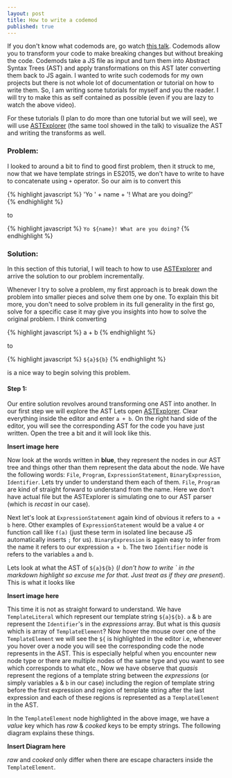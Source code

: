 ```yaml
---
layout: post
title: How to write a codemod
published: true
---
```


If you don't know what codemods are, go watch [this talk][cpojer-talk]. Codemods allow you to transform your code to make breaking changes but without breaking the code. Codemods take a JS file as input and turn them into Abstract Syntax Trees (AST) and apply transformations on this AST later converting them back to JS again. I wanted to write such codemods for my own projects but there is not whole lot of documentation or tutorial on how to write them. So, I am writing some tutorials for myself and you the reader. I will try to make this as self contained as possible (even if you are lazy to watch the above video).

For these tutorials (I plan to do more than one tutorial but we will see), we will use [ASTExplorer][ast] (the same tool showed in the talk) to visualize the AST and writing the transforms as well.

### Problem:

I looked to around a bit to find to good first problem, then it struck to me, now that we have template strings in ES2015, we don't have to write to have to concatenate using `+` operator. So our aim is to convert this

{% highlight javascript %}
'Yo ' + name + '! What are you doing?'  
{% endhighlight %}

to

{% highlight javascript %}
`Yo ${name}! What are you doing?`
{% endhighlight %}

### Solution:

In this section of this tutorial, I will teach to how to use [ASTExplorer](ast) and arrive the solution to our problem incrementally.

Whenever I try to solve a problem, my first approach is to break down the problem into smaller pieces and solve them one by one. To explain this bit more,
you don't need to solve problem in its full generality in the first go, solve for a specific case it may give you insights into how to solve the original problem. I think converting  

{% highlight javascript %}
a + b
{% endhighlight %}

to

{% highlight javascript %}
`${a}${b}`
{% endhighlight %}

is a nice way to begin solving this problem.

#### Step 1:

Our entire solution revolves around transforming one AST into another. In our first step we will explore the AST Lets open  [ASTExplorer](ast). Clear everything inside the editor and enter `a + b`. On the right hand side of the editor, you will see the corresponding AST for the code you have just written. Open the tree a bit and it will look like this.

**Insert image here**

Now look at the words written in **blue**, they represent the nodes in our AST tree and things other than them represent the data about the node. We have the
following words: `File`, `Program`, `ExpressionStatement`, `BinaryExpression`,
`Identifier`. Lets try under to understand them each of them. `File`, `Program` are kind of straight forward to understand from the name. Here we don't have actual file but the ASTExplorer is simulating one to our AST parser (which is *recast* in our case).

Next let's look at `ExpressionStatement` again kind of obvious it refers to `a + b` here. Other examples of `ExpressionStatement` would be a value `4` or function call like `f(a)` (just these term in isolated line because JS automatically inserts `;` for us). `BinaryExpression` is again easy to infer from the name it refers to our expression `a + b`. The two `Identifier` node is refers to the variables `a` and `b`.     

Lets look at what the AST of `${a}${b}` (*I don't how to write \` in the markdown highlight so excuse me for that. Just treat as if they are present*).
This is what it looks like

**Insert image here**

This time it is not as straight forward to understand. We have `TemplateLiteral` which represent our template string `${a}${b}`. `a` & `b` are represent the `Identifier`'s in the *expressions* array. But what is this *quasis* which is array of `TemplateElement`? Now hover the mouse over one of the `TemplateElement` we will see the `${` is highlighted in the editor i.e, whenever you hover over a node you will see the corresponding code the node represents in the AST. This is especially helpful when you encounter new node type or there are multiple nodes of the same type and you want to see which corresponds to what etc., Now we have observe that *quasis* represent the regions of a template string between the *expressions* (or simply variables `a` & `b` in our case) including the region of template string before the first expression and region of template string after the last expression and each of these regions is represented as a `TemplateElement` in the AST.     

In the `TemplateElement` node highlighted in the above image, we have a *value* key which has *raw* & *cooked* keys to be empty strings. The following diagram
explains these things.       

**Insert Diagram here**

*raw* and *cooked* only differ when there are escape characters inside the `TemplateElement`.  







[cpojer-talk]: https://www.youtube.com/watch?v=d0pOgY8__JM
[ast]: https://astexplorer.net/
